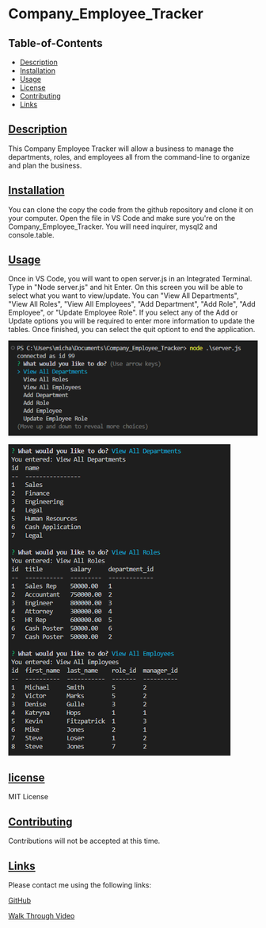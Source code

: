 # Company_Employee_Tracker

 ## Table-of-Contents

  * [Description](#description)
  * [Installation](#installation)
  * [Usage](#usage)
  * [License](#license)
  * [Contributing](#contributing)
  * [Links](#questions)
  
  ## [Description](#table-of-contents)
  This Company Employee Tracker will allow a business to manage the departments, roles, and employees all from the command-line to organize and plan the business. 

  ## [Installation](#table-of-contents)
  You can clone the copy the code from the github repository and clone it on your computer. Open the file in VS Code and make sure you're on the Company_Employee_Tracker. You will need inquirer, mysql2 and console.table.

  ## [Usage](#table-of-contents)
  Once in VS Code, you will want to open server.js in an Integrated Terminal. Type in "Node server.js" and hit Enter. On this screen you will be able to select what you want to view/update. You can "View All Departments", "View All Roles", "View All Employees", "Add Department", "Add Role", "Add Employee", or "Update Employee Role". If you select any of the Add or Update options you will be required to enter more information to update the tables. Once finished, you can select the quit optiont to end the application. 

  ![screenshot](./Screenshot_1.png)

  ![screenshot](./Screenshot_2.png)

  
  ## [license](#table-of-contents)
  MIT License

  ## [Contributing](#table-of-contents)
  Contributions will not be accepted at this time.

  ## [Links](#table-of-contents)

  Please contact me using the following links:

  [GitHub](https://github.com/mikestem)

  [Walk Through Video](https://drive.google.com/file/d/1WxwWA2kPqUVAMZrM4EXWHz99AikiHmb-/view)


